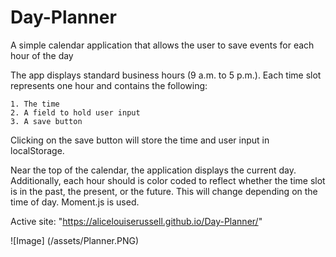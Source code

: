 # Day-Planner
A simple calendar application that allows the user to save events for each hour of the day

The app displays standard business hours (9 a.m. to 5 p.m.). Each time slot represents one hour and contains the following:

    1. The time
    2. A field to hold user input
    3. A save button

Clicking on the save button will store the time and user input in localStorage.

Near the top of the calendar, the application displays the current day. Additionally, each hour should is color coded to reflect whether the time slot is in the past, the present, or the future. This will change depending on the time of day. Moment.js is used. 

Active site: "https://alicelouiserussell.github.io/Day-Planner/"

![Image] (/assets/Planner.PNG)
